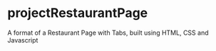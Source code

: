 # projectRestaurantPage
A format of a Restaurant Page with Tabs, built using HTML, CSS and Javascript
